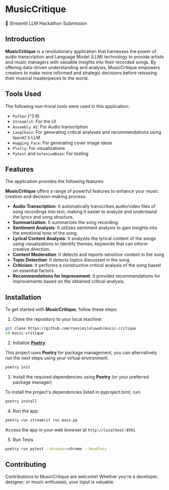 # MusicCritique

🤖 Streamlit LLM Hackathon Submission

## Introduction

**MusicCritique** is a revolutionary application that harnesses the power of audio transcription and Language Model (LLM) technology to provide artists and music managers with valuable insights into their recorded songs. By offering data-driven understanding and analysis, MusicCritique empowers creators to make more informed and strategic decisions before releasing their musical masterpieces to the world.

## Tools Used

The following non-trivial tools were used in this application:

- `Python` (^3.9)
- `Streamlit`: For the UI
- `Assembly AI`: For Audio transcription
- `LangChain`: For generating critical analyses and recommendations using `OpenAI`'s LLM
- `Hugging Face`: For generating cover image ideas
- `Plotly`: For visualizations
- `Pytest` and `SeleniumBase`: For testing

## Features

The application provides the following features:

**MusicCritique** offers a range of powerful features to enhance your music creation and decision-making process:

- **Audio Transcription**: It automatically transcribes audio/video files of song recordings into text, making it easier to analyze and understand the lyrics and song structure.
- **Summarization**: It summarizes the song recording.
- **Sentiment Analysis**: It utilizes sentiment analysis to gain insights into the emotional tone of the song.
- **Lyrical Content Analysis**: It analyzes the lyrical content of the songs using visualizations to identify themes, keywords that can inform creative direction.
- **Content Moderation**: It detects and reports sensitive content in the song
- **Topic Detection**: It detects topics discussed in the song.
- **Criticism**: It performs a constructive critical analysis of the song based on essential factors.
- **Recommendations for Improvement**: It provides recommendations for improvements based on the obtained critical analysis.

## Installation

To get started with **MusicCritique**, follow these steps:

1. Clone the repository to your local machine:

```bash
git clone https://github.com/rexsimiloluwah/music-critique
cd music-critique
```

2. Initialize [**Poetry**](https://python-poetry.org/)

This project uses **Poetry** for package management, you can alternatively run the next steps using your virtual environment.

```bash
poetry init
```

3. Install the required dependencies using **Poetry** (or your preferred package manager)

To install the project's dependencies listed in pyproject.toml, run:

```bash
poetry install
```

4. Run the app

```bash
poetry run streamlit run main.py
```

Access the app in your web browser at `http://localhost:8501`

5. Run Tests

```bash
poetry run pytest --browser=chrome --headless
```

## Contributing

Contributions to MusicCritique are welcome! Whether you're a developer, designer, or music enthusiast, your input is valuable.
